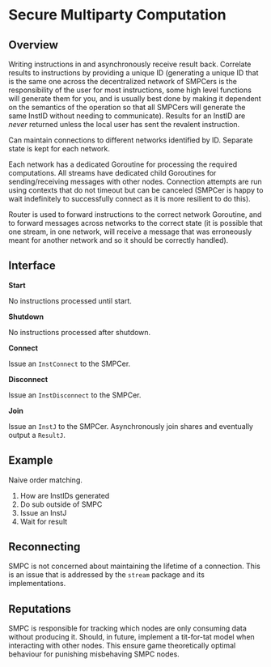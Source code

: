 # Secure Multiparty Computation

## Overview

Writing instructions in and asynchronously receive result back. Correlate results to instructions by providing a unique ID (generating a unique ID that is the same one across the decentralized network of SMPCers is the responsibility of the user for most instructions, some high level functions will generate them for you, and is usually best done by making it dependent on the semantics of the operation so that all SMPCers will generate the same InstID without needing to communicate). Results for an InstID are *never* returned unless the local user has sent the revalent instruction.

Can maintain connections to different networks identified by ID. Separate state is kept for each network.

Each network has a dedicated Goroutine for processing the required computations. All streams have dedicated child Goroutines for sending/receiving messages with other nodes. Connection attempts are run using contexts that do not timeout but can be canceled (SMPCer is happy to wait indefinitely to successfully connect as it is more resilient to do this).

Router is used to forward instructions to the correct network Goroutine, and to forward messages across networks to the correct state (it is possible that one stream, in one network, will receive a message that was erroneously meant for another network and so it should be correctly handled).

## Interface

**Start**

No instructions processed until start.

**Shutdown**

No instructions processed after shutdown.

**Connect**

Issue an `InstConnect` to the SMPCer.

**Disconnect**

Issue an `InstDisconnect` to the SMPCer.

**Join**

Issue an `InstJ` to the SMPCer. Asynchronously join shares and eventually output a `ResultJ`.

## Example

Naive order matching.

1. How are InstIDs generated
2. Do sub outside of SMPC
3. Issue an InstJ
4. Wait for result

## Reconnecting

SMPC is not concerned about maintaining the lifetime of a connection. This is an issue that is addressed by the `stream` package and its implementations.

## Reputations

SMPC is responsible for tracking which nodes are only consuming data without producing it. Should, in future, implement a tit-for-tat model when interacting with other nodes. This ensure game theoretically optimal behaviour for punishing misbehaving SMPC nodes.